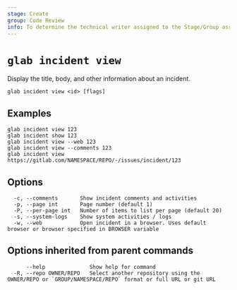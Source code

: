 ```yaml
---
stage: Create
group: Code Review
info: To determine the technical writer assigned to the Stage/Group associated with this page, see https://about.gitlab.com/handbook/product/ux/technical-writing/#assignments
---
```


<!--
This documentation is auto generated by a script.
Please do not edit this file directly. Run `make gen-docs` instead.
-->

# `glab incident view`

Display the title, body, and other information about an incident.

```plaintext
glab incident view <id> [flags]
```

## Examples

```plaintext
glab incident view 123
glab incident show 123
glab incident view --web 123
glab incident view --comments 123
glab incident view https://gitlab.com/NAMESPACE/REPO/-/issues/incident/123

```

## Options

```plaintext
  -c, --comments       Show incident comments and activities
  -p, --page int       Page number (default 1)
  -P, --per-page int   Number of items to list per page (default 20)
  -s, --system-logs    Show system activities / logs
  -w, --web            Open incident in a browser. Uses default browser or browser specified in BROWSER variable
```

## Options inherited from parent commands

```plaintext
      --help              Show help for command
  -R, --repo OWNER/REPO   Select another repository using the OWNER/REPO or `GROUP/NAMESPACE/REPO` format or full URL or git URL
```
